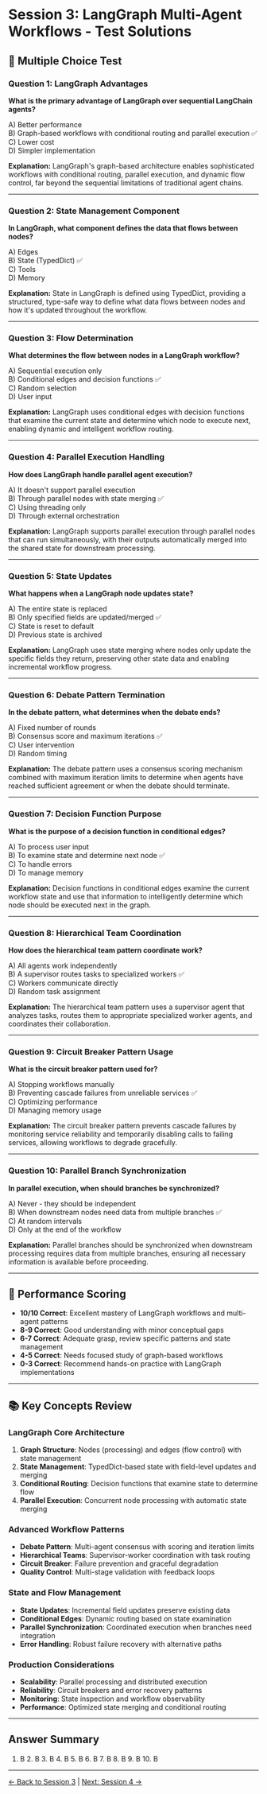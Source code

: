 # Session 3: LangGraph Multi-Agent Workflows - Test Solutions

## 📝 Multiple Choice Test

### Question 1: LangGraph Advantages
**What is the primary advantage of LangGraph over sequential LangChain agents?**

A) Better performance  
B) Graph-based workflows with conditional routing and parallel execution ✅  
C) Lower cost  
D) Simpler implementation  

**Explanation:** LangGraph's graph-based architecture enables sophisticated workflows with conditional routing, parallel execution, and dynamic flow control, far beyond the sequential limitations of traditional agent chains.

---

### Question 2: State Management Component
**In LangGraph, what component defines the data that flows between nodes?**

A) Edges  
B) State (TypedDict) ✅  
C) Tools  
D) Memory  

**Explanation:** State in LangGraph is defined using TypedDict, providing a structured, type-safe way to define what data flows between nodes and how it's updated throughout the workflow.

---

### Question 3: Flow Determination
**What determines the flow between nodes in a LangGraph workflow?**

A) Sequential execution only  
B) Conditional edges and decision functions ✅  
C) Random selection  
D) User input  

**Explanation:** LangGraph uses conditional edges with decision functions that examine the current state and determine which node to execute next, enabling dynamic and intelligent workflow routing.

---

### Question 4: Parallel Execution Handling
**How does LangGraph handle parallel agent execution?**

A) It doesn't support parallel execution  
B) Through parallel nodes with state merging ✅  
C) Using threading only  
D) Through external orchestration  

**Explanation:** LangGraph supports parallel execution through parallel nodes that can run simultaneously, with their outputs automatically merged into the shared state for downstream processing.

---

### Question 5: State Updates
**What happens when a LangGraph node updates state?**

A) The entire state is replaced  
B) Only specified fields are updated/merged ✅  
C) State is reset to default  
D) Previous state is archived  

**Explanation:** LangGraph uses state merging where nodes only update the specific fields they return, preserving other state data and enabling incremental workflow progress.

---

### Question 6: Debate Pattern Termination
**In the debate pattern, what determines when the debate ends?**

A) Fixed number of rounds  
B) Consensus score and maximum iterations ✅  
C) User intervention  
D) Random timing  

**Explanation:** The debate pattern uses a consensus scoring mechanism combined with maximum iteration limits to determine when agents have reached sufficient agreement or when the debate should terminate.

---

### Question 7: Decision Function Purpose
**What is the purpose of a decision function in conditional edges?**

A) To process user input  
B) To examine state and determine next node ✅  
C) To handle errors  
D) To manage memory  

**Explanation:** Decision functions in conditional edges examine the current workflow state and use that information to intelligently determine which node should be executed next in the graph.

---

### Question 8: Hierarchical Team Coordination
**How does the hierarchical team pattern coordinate work?**

A) All agents work independently  
B) A supervisor routes tasks to specialized workers ✅  
C) Workers communicate directly  
D) Random task assignment  

**Explanation:** The hierarchical team pattern uses a supervisor agent that analyzes tasks, routes them to appropriate specialized worker agents, and coordinates their collaboration.

---

### Question 9: Circuit Breaker Pattern Usage
**What is the circuit breaker pattern used for?**

A) Stopping workflows manually  
B) Preventing cascade failures from unreliable services ✅  
C) Optimizing performance  
D) Managing memory usage  

**Explanation:** The circuit breaker pattern prevents cascade failures by monitoring service reliability and temporarily disabling calls to failing services, allowing workflows to degrade gracefully.

---

### Question 10: Parallel Branch Synchronization
**In parallel execution, when should branches be synchronized?**

A) Never - they should be independent  
B) When downstream nodes need data from multiple branches ✅  
C) At random intervals  
D) Only at the end of the workflow  

**Explanation:** Parallel branches should be synchronized when downstream processing requires data from multiple branches, ensuring all necessary information is available before proceeding.

---

## 🎯 Performance Scoring

- **10/10 Correct**: Excellent mastery of LangGraph workflows and multi-agent patterns
- **8-9 Correct**: Good understanding with minor conceptual gaps
- **6-7 Correct**: Adequate grasp, review specific patterns and state management
- **4-5 Correct**: Needs focused study of graph-based workflows
- **0-3 Correct**: Recommend hands-on practice with LangGraph implementations

---

## 📚 Key Concepts Review

### LangGraph Core Architecture
1. **Graph Structure**: Nodes (processing) and edges (flow control) with state management
2. **State Management**: TypedDict-based state with field-level updates and merging
3. **Conditional Routing**: Decision functions that examine state to determine flow
4. **Parallel Execution**: Concurrent node processing with automatic state merging

### Advanced Workflow Patterns
- **Debate Pattern**: Multi-agent consensus with scoring and iteration limits
- **Hierarchical Teams**: Supervisor-worker coordination with task routing
- **Circuit Breaker**: Failure prevention and graceful degradation
- **Quality Control**: Multi-stage validation with feedback loops

### State and Flow Management
- **State Updates**: Incremental field updates preserve existing data
- **Conditional Edges**: Dynamic routing based on state examination
- **Parallel Synchronization**: Coordinated execution when branches need integration
- **Error Handling**: Robust failure recovery with alternative paths

### Production Considerations
- **Scalability**: Parallel processing and distributed execution
- **Reliability**: Circuit breakers and error recovery patterns
- **Monitoring**: State inspection and workflow observability
- **Performance**: Optimized state merging and conditional routing

---

## Answer Summary
1. B  2. B  3. B  4. B  5. B  6. B  7. B  8. B  9. B  10. B

---

[← Back to Session 3](Session3_LangGraph_Multi_Agent_Workflows.md) | [Next: Session 4 →](Session4_CrewAI_Team_Orchestration.md)
